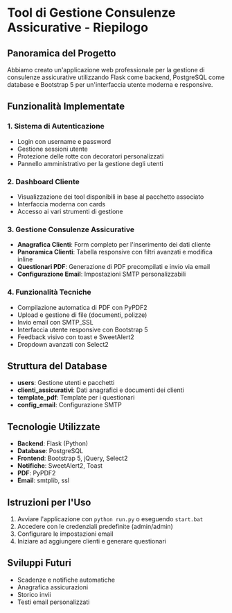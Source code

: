# Tool di Gestione Consulenze Assicurative - Riepilogo

## Panoramica del Progetto
Abbiamo creato un'applicazione web professionale per la gestione di consulenze assicurative utilizzando Flask come backend, PostgreSQL come database e Bootstrap 5 per un'interfaccia utente moderna e responsive.

## Funzionalità Implementate

### 1. Sistema di Autenticazione
- Login con username e password
- Gestione sessioni utente
- Protezione delle rotte con decoratori personalizzati
- Pannello amministrativo per la gestione degli utenti

### 2. Dashboard Cliente
- Visualizzazione dei tool disponibili in base al pacchetto associato
- Interfaccia moderna con cards
- Accesso ai vari strumenti di gestione

### 3. Gestione Consulenze Assicurative
- **Anagrafica Clienti**: Form completo per l'inserimento dei dati cliente
- **Panoramica Clienti**: Tabella responsive con filtri avanzati e modifica inline
- **Questionari PDF**: Generazione di PDF precompilati e invio via email
- **Configurazione Email**: Impostazioni SMTP personalizzabili

### 4. Funzionalità Tecniche
- Compilazione automatica di PDF con PyPDF2
- Upload e gestione di file (documenti, polizze)
- Invio email con SMTP_SSL
- Interfaccia utente responsive con Bootstrap 5
- Feedback visivo con toast e SweetAlert2
- Dropdown avanzati con Select2

## Struttura del Database
- **users**: Gestione utenti e pacchetti
- **clienti_assicurativi**: Dati anagrafici e documenti dei clienti
- **template_pdf**: Template per i questionari
- **config_email**: Configurazione SMTP

## Tecnologie Utilizzate
- **Backend**: Flask (Python)
- **Database**: PostgreSQL
- **Frontend**: Bootstrap 5, jQuery, Select2
- **Notifiche**: SweetAlert2, Toast
- **PDF**: PyPDF2
- **Email**: smtplib, ssl

## Istruzioni per l'Uso
1. Avviare l'applicazione con `python run.py` o eseguendo `start.bat`
2. Accedere con le credenziali predefinite (admin/admin)
3. Configurare le impostazioni email
4. Iniziare ad aggiungere clienti e generare questionari

## Sviluppi Futuri
- Scadenze e notifiche automatiche
- Anagrafica assicurazioni
- Storico invii
- Testi email personalizzati
